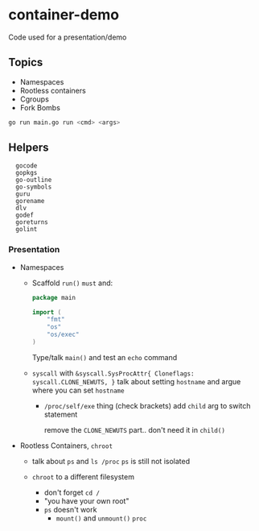 # container-demo
Code used for a presentation/demo

## Topics

- Namespaces
- Rootless containers
- Cgroups
- Fork Bombs

```bash
go run main.go run <cmd> <args>
```
## Helpers
```
  gocode
  gopkgs
  go-outline
  go-symbols
  guru
  gorename
  dlv
  godef
  goreturns
  golint
```
### Presentation
- Namespaces
    - Scaffold `run()` `must` and:

        ```go
        package main

        import (
            "fmt"
            "os"
            "os/exec"
        )
        ```

        Type/talk `main()` and test an `echo` command

    - `syscall` with `&syscall.SysProcAttr{ Cloneflags: syscall.CLONE_NEWUTS, }`
        talk about setting `hostname` and argue where you can set `hostname`

        - `/proc/self/exe` thing (check brackets)
            add `child` arg to switch statement

            remove the `CLONE_NEWUTS` part.. don't need it in `child()`

- Rootless Containers, `chroot`
    - talk about `ps` and `ls /proc`
        `ps` is still not isolated

    - `chroot` to a different filesystem
        - don't forget `cd /`
        - "you have your own root"
        - `ps` doesn't work
            - `mount()` and `unmount()` `proc`
